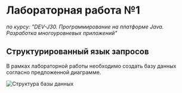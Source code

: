 # Лабораторная работа №1

*по курсу: "DEV-J30. Программирование на платформе Java. Разработка многоуровневых приложений"*

## Структурированный язык запросов

В рамках лабораторной работы необходимо создать базу данных согласно предложенной диаграмме.

![Структура базы данных](http://raw.githubusercontent.com/avalon-dev-j30/lab-1/master/images/database.png)